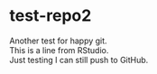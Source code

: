 # test-repo2
Another test for happy git.  
This is a line from RStudio.  
Just testing I can still push to GitHub.  
